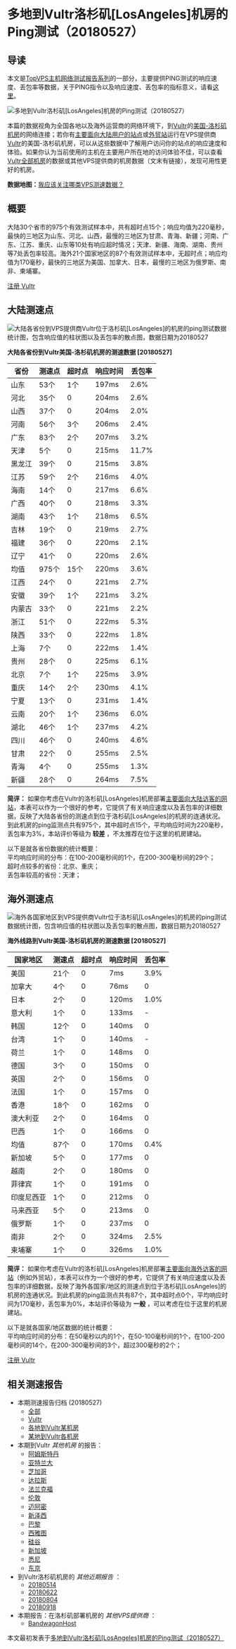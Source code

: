 #  多地到Vultr洛杉矶[LosAngeles]机房的Ping测试（20180527） 

## 导读

本文是[TopVPS主机网络测试报告系列](https://vps123.top/pingtest)的一部分，主要提供PING测试的响应速度、丢包率等数据，关于PING指令以及响应速度、丢包率的指标意义，请看[这里](https://vps123.top/what-is-ping.html)。

![多地到Vultr洛杉矶\[LosAngeles\]机房的Ping测试（20180527）](/images/thumbnails/to_vultr_LosAngeles.png)

本篇的数据视角为全国各地以及海外运营商的网络环境下，到[Vultr](https://vps123.top/go/vultr)的[美国-洛杉矶机房](https://vps123.top/vultr-facilities.html#losangeles)的网络连接；若你有[主要面向大陆用户的站点](https://vps123.top/website-for-mainland-users.html)或[外贸站](https://vps123.top/website-for-internation-trade.html)运行在VPS提供商[Vultr](https://vps123.top/go/vultr)的美国-洛杉矶机房，可以从这些数据中了解用户访问你的站点的响应速度和体验。如果你认为当前使用的主机在主要用户所在地的访问体验不佳，可以查看[Vultr全部机房](/vultr/isp/china/20180527-vultr-isp-china.md)的数据或其他VPS提供商的机房数据（文末有链接），发现可用性更好的机房。

**数据地图：**[我应该关注哪类VPS测速数据？](https://vps123.top/find-pingtest-data-you-need.html)

## 概要

大陆30个省市的975个有效测试样本中，共有超时点15个；响应均值为220毫秒，最快的三地区为山东、河北、山西，最慢的三地区为甘肃、青海、新疆；河南、广东、江苏、重庆、山东等10处有响应超时情况；天津、新疆、海南、湖南、贵州等7处丢包率较高。海外21个国家地区的87个有效测试样本中，无超时点；响应均值为170毫秒，最快的三地区为美国、加拿大、日本，最慢的三地区为俄罗斯、南非、柬埔寨。

[注册 Vultr](https://vps123.top/go/vultr/_btn1)

## 大陆测速点

![大陆各省份到VPS提供商Vultr位于洛杉矶\[LosAngeles\]的机房的ping测试数据统计图，包含响应值的柱状图以及丢包率的散点图，数据日期为20180527](/images/pingtests/vultr_20180527/plot_idc_vultr_usa-losangeles_20180527_mainland.png)

**大陆各省份到Vultr美国-洛杉矶机房的测速数据 [20180527]**

省份 | 测速点 | 超时点 | 响应时间 | 丢包率  
---|---|---|---|---  
山东 | 53个 | 1个 | 197ms | 2.6%  
河北 | 35个 | 0 | 204ms | 2.6%  
山西 | 37个 | 0 | 204ms | 2.0%  
河南 | 56个 | 3个 | 206ms | 2.4%  
广东 | 83个 | 2个 | 207ms | 3.2%  
天津 | 5个 | 0 | 215ms | 11.7%  
黑龙江 | 39个 | 0 | 215ms | 3.8%  
江苏 | 59个 | 2个 | 216ms | 4.0%  
海南 | 14个 | 0 | 217ms | 6.6%  
广西 | 40个 | 0 | 218ms | 3.3%  
湖南 | 43个 | 1个 | 218ms | 6.5%  
吉林 | 19个 | 0 | 219ms | 2.7%  
福建 | 36个 | 0 | 220ms | 2.1%  
辽宁 | 41个 | 0 | 220ms | 2.6%  
均值 | 975个 | 15个 | 220ms | 3.6%  
江西 | 24个 | 0 | 221ms | 2.7%  
安徽 | 39个 | 1个 | 221ms | 3.2%  
内蒙古 | 33个 | 0 | 221ms | 2.2%  
浙江 | 51个 | 0 | 222ms | 5.3%  
陕西 | 33个 | 0 | 222ms | 1.8%  
上海 | 7个 | 0 | 222ms | 1.4%  
贵州 | 28个 | 0 | 225ms | 6.1%  
北京 | 7个 | 1个 | 225ms | 3.9%  
重庆 | 14个 | 2个 | 230ms | 4.1%  
宁夏 | 13个 | 0 | 231ms | 1.4%  
云南 | 20个 | 1个 | 236ms | 6.0%  
湖北 | 46个 | 1个 | 237ms | 4.2%  
四川 | 46个 | 0 | 240ms | 4.6%  
甘肃 | 22个 | 0 | 255ms | 2.5%  
青海 | 4个 | 0 | 255ms | 1.3%  
新疆 | 28个 | 0 | 264ms | 7.5%  
  
**简评：** 如果你考虑在Vultr的洛杉矶[LosAngeles]机房部署[主要面向大陆访客的网站](website-for-mainland-users.html)，本表可以作为一个很好的参考，它提供了有关响应速度以及丢包率的详细数据，反映了大陆各省份的测速点到位于洛杉矶[LosAngeles]的机房的连通状况。到此机房的ping监测点共有975个，其中超时点15个，平均响应时间为220毫秒，丢包率为3%，本站评价等级为 **较差** ，不太推荐在位于这里的机房建站。

以下是就各省份数据的统计概要：  
平均响应时间的分布：在100-200毫秒间的1个，在200-300毫秒间的29个；  
超时点较多的省份：北京、重庆；  
丢包率较高的省份：天津；

## 海外测速点

![海外各国家地区到VPS提供商Vultr位于洛杉矶\[LosAngeles\]的机房的ping测试数据统计图，包含响应值的柱状图以及丢包率的散点图，数据日期为20180527](/images/pingtests/vultr_20180527/plot_idc_vultr_usa-losangeles_20180527_overseas.png)

**海外线路到Vultr美国-洛杉矶机房的测速数据 [20180527]**

国家地区 | 测速点 | 超时点 | 响应时间 | 丢包率  
---|---|---|---|---  
美国 | 21个 | 0 | 7ms | 3.9%  
加拿大 | 4个 | 0 | 76ms | 0  
日本 | 2个 | 0 | 120ms | 1.0%  
意大利 | 1个 | 0 | 133ms | -  
韩国 | 12个 | 0 | 140ms | 0  
台湾 | 1个 | 0 | 140ms | -  
荷兰 | 1个 | 0 | 148ms | 0  
德国 | 3个 | 0 | 150ms | 0  
英国 | 2个 | 0 | 156ms | 0  
法国 | 1个 | 0 | 157ms | 0  
香港 | 18个 | 0 | 162ms | 0  
澳大利亚 | 2个 | 0 | 164ms | 0  
巴西 | 1个 | 0 | 166ms | 0  
均值 | 87个 | 0 | 170ms | 0.4%  
新加坡 | 5个 | 0 | 177ms | 0  
越南 | 2个 | 0 | 180ms | 0  
菲律宾 | 1个 | 0 | 191ms | 0  
印度尼西亚 | 1个 | 0 | 212ms | 0  
马来西亚 | 5个 | 0 | 213ms | 0  
俄罗斯 | 1个 | 0 | 237ms | 0  
南非 | 2个 | 0 | 324ms | 2.5%  
柬埔寨 | 1个 | 0 | 326ms | 1.0%  
  
**简评：** 如果你考虑在Vultr的洛杉矶[LosAngeles]机房部署[主要面向海外访客的网站](https://vps123.top/website-for-internation-trade.html)（例如外贸站），本表可以作为一个很好的参考，它提供了有关响应速度以及丢包率的详细数据，反映了海外各国家/地区的测速点到位于洛杉矶[LosAngeles]的机房的连通状况。到此机房的ping监测点共有87个，其中超时点0个，平均响应时间为170毫秒，丢包率为0%，本站评价等级为 **一般** ，可以考虑在位于这里的机房建站。

以下是就各国家/地区数据的统计概要：  
平均响应时间的分布：在50毫秒以内的1个，在50-100毫秒间的1个，在100-200毫秒间的14个，在200-300毫秒间的3个，超过300毫秒的2个；

[注册 Vultr](https://vps123.top/go/vultr/_btn2)

## 相关测速报告

  * 本期测速报告归档 (20180527) 
    * [全部](https://vps123.top/pingtests/20180527 "本期各VPS提供商全部测速报告")
    * [Vultr](https://vps123.top/pingtests/idc-vultr/20180527 "本期Vultr的全部测速报告")
    * [各地到Vultr某机房](https://vps123.top/pingtests/idc-vultr/isp-global/20180527 "以Vultr某机房为关注对象的视角，横向比较大陆各省份、海外各国家地区")
    * [某地到Vultr各机房](https://vps123.top/pingtests/idc-vultr/facility-all/20180527 "以大陆某省份为关注对象的视角，横向比较Vultr各机房")
  * 本期到Vultr _其他机房_ 的报告： 
    * [阿姆斯特丹](/vultr/idc/amsterdam/20180527-vultr-idc-amsterdam.md "多地到Vultr阿姆斯特丹机房的Ping测试 20180527")
    * [亚特兰大](/vultr/idc/atlanta/20180527-vultr-idc-atlanta.md "多地到Vultr亚特兰大机房的Ping测试 20180527")
    * [芝加哥](/vultr/idc/chicago/20180527-vultr-idc-chicago.md "多地到Vultr芝加哥机房的Ping测试 20180527")
    * [达拉斯](/vultr/idc/dallas/20180527-vultr-idc-dallas.md "多地到Vultr达拉斯机房的Ping测试 20180527")
    * [法兰克福](/vultr/idc/frankfurt/20180527-vultr-idc-frankfurt.md "多地到Vultr法兰克福机房的Ping测试 20180527")
    * [伦敦](/vultr/idc/london/20180527-vultr-idc-london.md "多地到Vultr伦敦机房的Ping测试 20180527")
    * [迈阿密](/vultr/idc/miami/20180527-vultr-idc-miami.md "多地到Vultr迈阿密机房的Ping测试 20180527")
    * [新泽西](/vultr/idc/newjersey/20180527-vultr-idc-newjersey.md "多地到Vultr新泽西机房的Ping测试 20180527")
    * [巴黎](/vultr/idc/paris/20180527-vultr-idc-paris.md "多地到Vultr巴黎机房的Ping测试 20180527")
    * [西雅图](/vultr/idc/seattle/20180527-vultr-idc-seattle.md "多地到Vultr西雅图机房的Ping测试 20180527")
    * [硅谷](/vultr/idc/siliconvalley/20180527-vultr-idc-siliconvalley.md "多地到Vultr硅谷机房的Ping测试 20180527")
    * [新加坡](/vultr/idc/singapore/20180527-vultr-idc-singapore.md "多地到Vultr新加坡机房的Ping测试 20180527")
    * [悉尼](/vultr/idc/sydney/20180527-vultr-idc-sydney.md "多地到Vultr悉尼机房的Ping测试 20180527")
    * [东京](/vultr/idc/tokyo/20180527-vultr-idc-tokyo.md "多地到Vultr东京机房的Ping测试 20180527")
  * 到Vultr洛杉矶机房的 _其他近期报告_ ： 
    * [20180514](/vultr/idc/losangeles/20180514-vultr-idc-losangeles.md "多地到Vultr洛杉矶机房的Ping测试 20180514")
    * [20180622](/vultr/idc/losangeles/20180622-vultr-idc-losangeles.md "多地到Vultr洛杉矶机房的Ping测试 20180622")
    * [20180804](/vultr/idc/losangeles/20180804-vultr-idc-losangeles.md "多地到Vultr洛杉矶机房的Ping测试 20180804")
    * [20180918](/vultr/idc/losangeles/20180918-vultr-idc-losangeles.md "多地到Vultr洛杉矶机房的Ping测试 20180918")
  * 本期报告：在洛杉矶部署机房的 _其他VPS提供商_ ： 
    * [BandwagonHost](/bandwagon/idc/losangeles/20180527-bwg-idc-losangeles.md "多地到BandwagonHost洛杉矶机房的Ping测试 20180527")



本文最初发表于[多地到Vultr洛杉矶[LosAngeles]机房的Ping测试（20180527）](https://vps123.top/pingtest/20180527-vultr-idc-losangeles.html)
